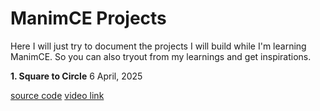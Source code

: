 # ManimCE Projects

Here I will just try to document the projects I will build while I'm learning ManimCE. So you can also tryout from my learnings and get inspirations.

**1. Square to Circle**
6 April, 2025

[source code](./sources/square-to-circle.py)
[video link](https://youtu.be/48KaZ-mDF40)